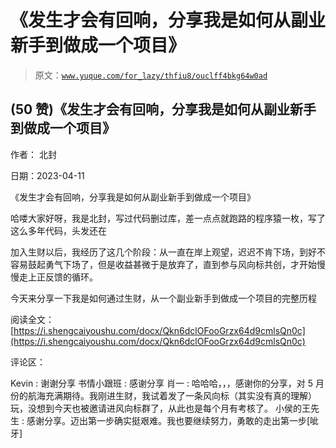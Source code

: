 # 《发生才会有回响，分享我是如何从副业新手到做成一个项目》

> 原文：[`www.yuque.com/for_lazy/thfiu8/ouclff4bkg64w0ad`](https://www.yuque.com/for_lazy/thfiu8/ouclff4bkg64w0ad)



## (50 赞)《发生才会有回响，分享我是如何从副业新手到做成一个项目》 

作者： 北封 

日期：2023-04-11 

《发生才会有回响，分享我是如何从副业新手到做成一个项目》 

哈喽大家好呀，我是北封，写过代码删过库，差一点点就跑路的程序猿一枚，写了这么多年代码，头发还在 

加入生财以后，我经历了这几个阶段：从一直在岸上观望，迟迟不肯下场，到好不容易鼓起勇气下场了，但是收益甚微于是放弃了，直到参与风向标共创，才开始慢慢走上正反馈的循环。 

今天来分享一下我是如何通过生财，从一个副业新手到做成一个项目的完整历程 

阅读全文：[https://i.shengcaiyoushu.com/docx/Qkn6dclOFooGrzx64d9cmlsQn0c](https://i.shengcaiyoushu.com/docx/Qkn6dclOFooGrzx64d9cmlsQn0c) 

评论区： 

Kevin : 谢谢分享 书情小跟班 : 感谢分享 肖一 : 哈哈哈，，，感谢你的分享，对 5 月份的航海充满期待。我刚进生财，我试着发了一条风向标（其实没有真的理解）玩，没想到今天也被邀请进风向标群了，从此也是每个月有考核了。 小侯的王先生 : 感谢分享。迈出第一步确实挺艰难。我也要继续努力，勇敢的走出第一步[呲牙]
